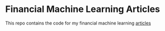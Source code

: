 # Financial Machine Learning Articles
This repo contains the code for my financial machine learning [articles](https://medium.com/@yaoleixu1996)
